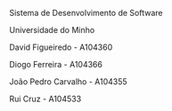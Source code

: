 Sistema de Desenvolvimento de Software

Universidade do Minho


David Figueiredo - A104360

Diogo Ferreira - A104366

João Pedro Carvalho - A104355

Rui Cruz - A104533
